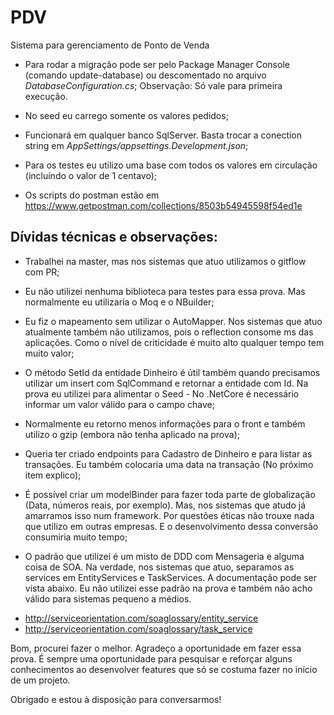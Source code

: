 # PDV
Sistema para gerenciamento de Ponto de Venda


- Para rodar a migração pode ser pelo Package Manager Console (comando update-database) ou descomentado no arquivo *DatabaseConfiguration.cs*;
Observação: Só vale para primeira execução.

- No seed eu carrego somente os valores pedidos; 

- Funcionará em qualquer banco SqlServer. Basta trocar a conection string em *AppSettings/appsettings.Development.json*;

- Para os testes eu utilizo uma base com todos os valores em circulação (incluíndo o valor de 1 centavo);

- Os scripts do postman estão em https://www.getpostman.com/collections/8503b54945598f54ed1e

## Dívidas técnicas e observações:

- Trabalhei na master, mas nos sistemas que atuo utilizamos o gitflow com PR;

- Eu não utilizei nenhuma biblioteca para testes para essa prova. Mas normalmente eu utilizaria o Moq e o NBuilder;

- Eu fiz o mapeamento sem utilizar o AutoMapper. Nos sistemas que atuo atualmente também não utilizamos, pois o reflection consome ms das aplicações. Como o nível de criticidade é muito alto qualquer tempo tem muito valor;

- O método SetId da entidade Dinheiro é útil também quando precisamos utilizar um insert com SqlCommand e retornar a entidade com Id. Na prova eu utilizei para alimentar o Seed - No .NetCore é necessário informar um valor válido para o campo chave;

- Normalmente eu retorno menos informações para o front e também utilizo o gzip (embora não tenha aplicado na prova);

- Queria ter criado endpoints para Cadastro de Dinheiro e para listar as transações. Eu também colocaria uma data na transação (No próximo item explico);

- É possível criar um modelBinder para fazer toda parte de globalização (Data, números reais, por exemplo). Mas, nos sistemas que atudo já amarramos isso num framework. Por questões éticas não trouxe nada que utilizo em outras empresas. E o desenvolvimento dessa conversão consumiria muito tempo;

- O padrão que utilizei é um misto de DDD com Mensageria e alguma coisa de SOA. Na verdade, nos sistemas que atuo, separamos as services em EntityServices e TaskServices. A documentação pode ser vista abaixo. Eu não utilizei esse padrão na prova e também não acho válido para sistemas pequeno a médios. 
* http://serviceorientation.com/soaglossary/entity_service
* http://serviceorientation.com/soaglossary/task_service

Bom, procurei fazer o melhor. Agradeço a oportunidade em fazer essa prova. É sempre uma oportunidade para pesquisar e reforçar alguns conhecimentos ao desenvolver features que só se costuma fazer no início de um projeto.

Obrigado e estou à disposição para conversarmos!
